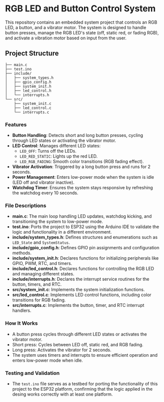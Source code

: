 # RGB LED and Button Control System

This repository contains an embedded system project that controls an RGB LED, a button, and a vibrator motor. The system is designed to handle button presses, manage the RGB LED's state (off, static red, or fading RGB), and activate a vibration motor based on input from the user.

## Project Structure
```
├── main.c
├── test.ino
├── include/
│   ├── system_types.h
│   ├── gpio_config.h
│   ├── system_init.h
│   ├── led_control.h
│   └── interrupts.h
└── src/
    ├── system_init.c
    ├── led_control.c
    └── interrupts.c
```


### Features
- **Button Handling**: Detects short and long button presses, cycling through LED states or activating the vibrator motor.
- **LED Control**: Manages different LED states:
  - `LED_OFF`: Turns off the LEDs.
  - `LED_RED_STATIC`: Lights up the red LED.
  - `LED_RGB_FADING`: Smooth color transitions (RGB fading effect).
- **Vibrator Activation**: Triggered by a long button press and runs for 2 seconds.
- **Power Management**: Enters low-power mode when the system is idle (LED off and vibrator inactive).
- **Watchdog Timer**: Ensures the system stays responsive by refreshing the watchdog every 10 seconds.

### File Descriptions

- **main.c**: The main loop handling LED updates, watchdog kicking, and transitioning the system to low-power mode.
- **test.ino**: Ports the project to ESP32 using the Arduino IDE to validate the logic and functionality in a different environment.
- **include/system_types.h**: Defines structures and enumerations such as `LED_State` and `SystemStatus`.
- **include/gpio_config.h**: Defines GPIO pin assignments and configuration methods.
- **include/system_init.h**: Declares functions for initializing peripherals like GPIO, PWM, RTC, and timers.
- **include/led_control.h**: Declares functions for controlling the RGB LED and managing different states.
- **include/interrupts.h**: Declares the interrupt service routines for the button, timers, and RTC.
- **src/system_init.c**: Implements the system initialization functions.
- **src/led_control.c**: Implements LED control functions, including color transitions for RGB fading.
- **src/interrupts.c**: Implements the button, timer, and RTC interrupt handlers.

### How It Works
- A button press cycles through different LED states or activates the vibrator motor.
- Short press: Cycles between LED off, static red, and RGB fading.
- Long press: Activates the vibrator for 2 seconds.
- The system uses timers and interrupts to ensure efficient operation and enters low-power mode when idle.

### Testing and Validation
- The `test.ino` file serves as a testbed for porting the functionality of this project to the ESP32 platform, confirming that the logic applied in the desing works correctly with at least one platform.